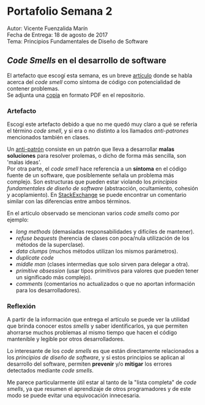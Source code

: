 Portafolio Semana 2
===================

Autor: Vicente Fuenzalida Marín  
Fecha de Entrega: 18 de agosto de 2017  
Tema: Principios Fundamentales de Diseño de Software

*Code Smells* en el desarrollo de software
-----

El artefacto que escogí esta semana, es un breve [artículo](https://8thlight.com/blog/georgina-mcfadyen/2017/01/19/common-code-smells.html) donde se habla acerca del *code smell* como síntoma de código con potencialidad de contener problemas.  
Se adjunta una [copia]() en formato PDF en el repositorio.

### Artefacto
Escogí este artefacto debido a que no me quedó muy claro a qué se refería el término *code smell*, y si era o no distinto a los llamados *anti-patrones* mencionados también en clases.  

Un [anti-patrón](https://en.wikipedia.org/wiki/Anti-pattern) consiste en un patrón que lleva a desarrollar **malas soluciones** para resolver prolemas, o dicho de forma más sencilla, son 'malas ideas'.  
Por otra parte, el *code smell* hace referencia a un **síntoma** en el código fuente de un software, que posiblemente señala un problema más complejo. Son estructuras que pueden estar violando los *principios fundamentales de diseño de software* (abstracción, ocultamiento, cohesión y acoplamiento). En [StackExchange](https://softwareengineering.stackexchange.com/questions/350085/what-is-the-difference-between-code-smells-and-anti-patterns) se puede encontrar un comentario similar con las diferencias entre ambos términos.  

En el artículo observado se mencionan varios *code smells* como por ejemplo: 
  * *long methods* (demasiadas responsabilidades y difíciles de mantener).
  * *refuse bequests* (herencia de clases con poca/nula utilización de los métodos de la superclase).
  * *data clumps* (muchos métodos utilizan los mismos parámetros).
  * *duplicate code*
  * *middle man* (clases intermedias que solo sirven para delegar a otra).
  * *primitive obsession* (usar tipos primitivos para valores que pueden tener un significado más complejo).
  * *comments* (comentarios no actualizados o que no aportan información para los desarrolladores).

### Reflexión

A partir de la información que entrega el artículo se puede ver la utilidad que brinda conocer estos *smells* y saber identificarlos, ya que permiten ahorrarse muchos problemas al mismo tiempo que hacen el código mantenible y legible por otros desarrolladores.

Lo interesante de los *code smells* es que están directamente relacionados a los *principios de diseño de software*, y si estos principios se aplican al desarrollo del software, permiten **prevenir** y/o **mitigar** los errores detectados mediante *code smells*.

Me parece particularmente útil estar al tanto de la "lista completa" de *code smells*, ya que resumen el aprendizaje de otros programadores y de este modo se puede evitar una equivocación innecesaria.
